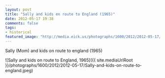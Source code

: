 ```yaml
---
layout: post
title: "Sally and kids en route to England (1965)"
date: 2012-05-17 19:38
comments: false
tags:
- historical
featured_image: "http://media.eick.us/photographs/1600/2012/2012-05-17/Sally-and-kids-on-route-to-england.jpeg"
---
```

Sally (Mom) and kids on route to england (1965)

![Sally and kids on route to England, 1965]({{ site.mediaUrlRoot }}/photographs/1600/2012/2012-05-17/Sally-and-kids-on-route-to-england.jpeg)

